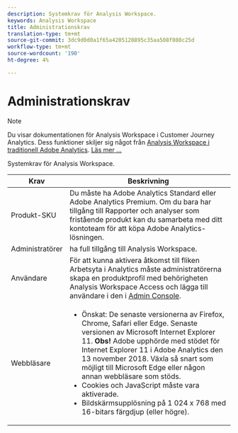 ```yaml
---
description: Systemkrav för Analysis Workspace.
keywords: Analysis Workspace
title: Administrationskrav
translation-type: tm+mt
source-git-commit: 3dc9d0d0a1f65a4205120895c35aa508f080c25d
workflow-type: tm+mt
source-wordcount: '190'
ht-degree: 4%

---
```



# Administrationskrav

>[!NOTE]
>
>Du visar dokumentationen för Analysis Workspace i Customer Journey Analytics. Dess funktioner skiljer sig något från [Analysis Workspace i traditionell Adobe Analytics](https://docs.adobe.com/content/help/en/analytics/analyze/analysis-workspace/home.html). [Läs mer …](/help/getting-started/cja-aa.md)

Systemkrav för Analysis Workspace.

| Krav | Beskrivning |
|--- |--- |
| Produkt-SKU | Du måste ha Adobe Analytics Standard eller Adobe Analytics Premium. Om du bara har tillgång till Rapporter och analyser som fristående produkt kan du samarbeta med ditt kontoteam för att köpa Adobe Analytics-lösningen. |
| Administratörer | ha full tillgång till Analysis Workspace. |
| Användare | För att kunna aktivera åtkomst till fliken Arbetsyta i Analytics måste administratörerna skapa en produktprofil med behörigheten Analysis Workspace Access och lägga till användare i den i [Admin Console](https://docs.adobe.com/content/help/en/analytics/admin/admin-console/permissions/product-profile.html). |
| Webbläsare | <ul><li>Önskat: De senaste versionerna av Firefox, Chrome, Safari eller Edge. Senaste versionen av Microsoft Internet Explorer 11. **Obs!**  Adobe upphörde med stödet för Internet Explorer 11 i Adobe Analytics den 13 november 2018. Växla så snart som möjligt till Microsoft Edge eller någon annan webbläsare som stöds.</li><li>Cookies och JavaScript måste vara aktiverade.</li><li>Bildskärmsupplösning på 1 024 x 768 med 16-bitars färgdjup (eller högre).</li></ul> |
